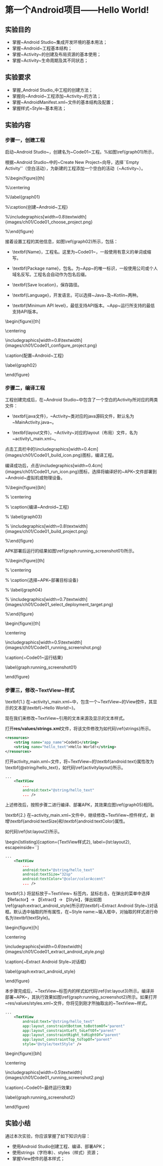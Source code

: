 # 第一个Android项目——Hello World!

## 实验目的

* 掌握~Android Studio~集成开发环境的基本用法；
* 掌握~Android~工程基本结构；
* 掌握~Activity~的创建及布局资源的基本使用；
* 掌握~Activity~生命周期及其不同状态；

## 实验要求

* 掌握_Android Studio_中工程的创建方法；
* 掌握向~Android~工程添加~Activity~的方法；
* 掌握~AndroidManifest.xml~文件的基本结构及配置；
* 掌握样式~Style~基本用法；

## 实验内容

### 步骤一，创建工程

启动~Android Studio~，创建名为~Code01~工程。%如图\ref{graph01}所示，

根据~Android Studio~中的~Create New Project~向导，选择\`\`Empty Activity''（空白活动），为新建的工程添加一个空白的活动（~Activity~）。

%\begin{figure}\[th\]

%\centering

%\label{graph01}

%\caption{创建~Android~工程}

%\includegraphics\[width=0.8\textwidth\]{images/ch01/Code01\_choose\_project.png}

%\end{figure}

接着设置工程的其他信息，如图\ref{graph02}所示，包括：



* \textbf{Name}，工程名。这里为~Code01~，一般使用有意义的单词或缩写。

* \textbf{Package name}，包名。为~App~的唯一标识，一般使用公司或个人域名反写。工程名会自动作为包名后缀。

* \textbf{Save location}，保存路径。

* \textbf{Language}，开发语言。可以选择~Java~及~Kotlin~两种。

* \textbf{Minimum API level}，最低支持API版本。~App~运行所支持的最低支持API版本。



\begin{figure}\[th\]

\centering

\includegraphics\[width=0.8\textwidth\]{images/ch01/Code01\_configure\_project.png}

\caption{配置~Android~工程}

\label{graph02}

\end{figure}

### 步骤二，编译工程

工程创建完成后，在~Android Studio~中包含了一个空白的Activity所对应的两类文件：



* \textbf{java文件}，~Activity~类对应的java源码文件，默认名为~MainActivity.java~。

* \textbf{layout文件}，~Activity~对应的layout（布局）文件，名为~activity\\_main.xml~。



点击工具栏中的\includegraphics\[width=0.4cm\]{images/ch01/Code01\_build\_icon.png}图标，编译工程。

编译成功后，点击\includegraphics\[width=0.4cm\]{images/ch01/Code01\_run\_icon.png}图标，选择将编译好的~APK~文件部署到~Android~虚拟机或物理设备。

%\begin{figure}\[bh\]

% \centering

% \caption{编译~Android~工程}

% \label{graph03}

% \includegraphics\[width=0.8\textwidth\]{images/ch01/Code01\_build\_project.png}

%\end{figure}

APK部署后运行的结果如图\ref{graph:running\_screenshot01}所示。

%\begin{figure}\[th\]

% \centering

% \caption{选择~APK~部署目标设备}

% \label{graph04}

% \includegraphics\[width=0.7\textwidth\]{images/ch01/Code01\_select\_deployment\_target.png}

%\end{figure}

\begin{figure}\[th\]

\centering

\includegraphics\[width=0.5\textwidth\]{images/ch01/Code01\_running\_screenshot.png}

\caption{~Code01~运行结果}

\label{graph:running\_screenshot01}

\end{figure}

### 步骤三，修改~TextView~样式

\textbf{1.} 在~activity\\_main.xml~中，包含一个~TextView~的View控件，其显示的文本是\textbf{~Hello World!~}。

现在我们来修改~TextView~引用的文本来源及显示的文本样式。

打开**res/values/strings.xml**文件，将该文件修改为如代码\ref{strings}所示。

```xml
<resources>
    <string name="app_name">Code01</string>
    <string name="hello_text">Hello World!</string>
</resources>
```

打开activity_main.xml~文件，将~TextView~的\textbf{android:text}属性改为\textbf{@string/hello_text}，如代码\ref{activitylayout}所示。

```xml
...
    <TextView
        ...
        android:text="@string/hello_text"
        ... />
```

上述修改后，按照步骤二进行编译、部署APK，其效果应图\ref{graph05}相同。

\textbf{2.} 在~activity_main.xml~文件中，继续修改~TextView~控件样式，新增\textbf{android:textSize}和\textbf{android:textColor}属性。

如代码\ref{lst:layout2}所示。

\begin{lstlisting}\[caption={TextView样式2}, label={lst:layout2}, escapeinside=\`\`\]

```xml
...
    <TextView
        ...
        android:text="@string/hello_text"
        android:textSize="32sp"
        android:textColor="@color/colorAccent"
        ... />
```

\textbf{3.} 将鼠标放于~TextView~ 标签内，鼠标右击，在弹出的菜单中选择【Refactor】-&gt; 【Extract】-&gt; 【Style】，弹出如图\ref{graph:extract\_android\_style}所示的\textbf{~Extract Android Style~}对话框。默认选中抽取的所有属性，在~Style name:~输入框中，对抽取的样式进行命名为\textbf{textStyle}。

\begin{figure}\[h\]

\centering

\includegraphics\[width=0.6\textwidth\]{images/ch01/Code01\_extract\_android\_style.png}

\caption{~Extract Android Style~对话框}

\label{graph:extract\_android\_style}

\end{figure}

本步骤完成后，~TextView~标签内的样式如代码\ref{lst:layout3}所示。编译并部署~APK~，其执行效果如图\ref{graph:running\_screenshot2}所示。如果打开~res/values/styles.xml~文件，你将见到刚才所抽取出的~TextView~样式。

```xml
...
    <TextView
        android:text="@string/hello_text"
        app:layout_constraintBottom_toBottomOf="parent"
        app:layout_constraintLeft_toLeftOf="parent"
        app:layout_constraintRight_toRightOf="parent"
        app:layout_constraintTop_toTopOf="parent"
        style="@style/textStyle" />
```

\begin{figure}\[bh\]

\centering

\includegraphics\[width=0.5\textwidth\]{images/ch01/Code01\_running\_screenshot2.png}

\caption{~Code01~最终运行效果}

\label{graph:running\_screenshot2}

\end{figure}

## 实验小结

通过本次实验，你应该掌握了如下知识内容：

* 使用Android Studio创建工程、编译、部署APK；
* 使用strings（字符串）、styles（样式）资源；
* 掌握View控件的基本样式；
